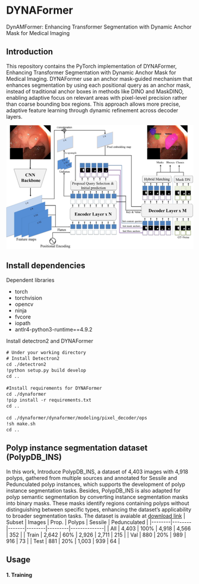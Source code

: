 # DYNAFormer
DynAMFormer: Enhancing Transformer Segmentation with Dynamic Anchor Mask for Medical Imaging

##  Introduction

This repository contains the PyTorch implementation of DYNAFormer, Enhancing Transformer Segmentation with Dynamic Anchor Mask for Medical Imaging.
DYNAFormer use an anchor mask-guided mechanism that enhances segmentation by using each positional query as an anchor mask, instead of traditional anchor boxes in methods like DINO and MaskDINO, enabling adaptive focus on relevant areas with pixel-level precision rather than coarse bounding box regions. This approach allows more precise, adaptive feature learning through dynamic refinement across decoder layers.

![model](figures/DynAMFormer_Overview.jpg)

##  Install dependencies

Dependent libraries
* torch
* torchvision 
* opencv
* ninja
* fvcore
* iopath
* antlr4-python3-runtime==4.9.2

Install detectron2 and DYNAFormer

```bask
# Under your working directory
# Install Detectron2
cd ./detectron2
!python setup.py build develop
cd ..

#Install requirements for DYNAFormer
cd ./dynaformer
!pip install -r requirements.txt
cd ..

cd ./dynaformer/dynaformer/modeling/pixel_decoder/ops
!sh make.sh
cd ..
```

##  Polyp instance segmentation dataset (PolypDB_INS)
In this work, Introduce PolypDB_INS, a dataset of 4,403 images with 4,918 polyps, gathered from multiple sources and annotated for Sessile and Pedunculated polyp instances, which supports the development of polyp instance segmentation tasks. Besides, PolypDB_INS is also adapted for polyp semantic segmentation by converting instance segmentation masks into binary masks. These masks identify regions containing polyps without distinguishing between specific types, enhancing the dataset’s applicability to broader segmentation tasks. The dataset is avaiable at [download link](<https://drive.google.com/file/d/1olTs9hZA4o81vfrYO32oZVuGzvTVNIQ_/view?usp=sharing>)
| Subset | Images | Prop. | Polyps | Sessile | Pedunculated |
|--------|--------|-------|--------|---------|--------------|
| All    | 4,403  | 100%  | 4,918  | 4,566   | 352          |
| Train  | 2,642  | 60%   | 2,926  | 2,711   | 215          |
| Val    | 880    | 20%   | 989    | 916     | 73           |
| Test   | 881    | 20%   | 1,003  | 939     | 64           |



##  Usage

####  1. Training
